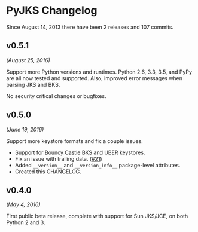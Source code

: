 # PyJKS Changelog

Since August 14, 2013 there have been 2 releases and 107 commits.

v0.5.1
------
*(August 25, 2016)*

Support more Python versions and runtimes. Python 2.6, 3.3, 3.5, and
PyPy are all now tested and supported. Also, improved error messages
when parsing JKS and BKS.

No security critical changes or bugfixes.

v0.5.0
------

*(June 19, 2016)*

Support more keystore formats and fix a couple issues.

* Support for [Bouncy Castle][bc] BKS and UBER keystores.
* Fix an issue with trailing data. ([#21][i21])
* Added `__version__` and `__version_info__` package-level attributes.
* Created this CHANGELOG.

[bc]: https://www.bouncycastle.org/
[i21]: https://github.com/doublereedkurt/pyjks/issues/21

v0.4.0
------

*(May 4, 2016)*

First public beta release, complete with support for Sun JKS/JCE, on
both Python 2 and 3.
